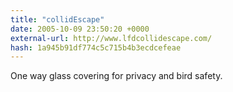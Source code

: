 ```yaml
---
title: "collidEscape"
date: 2005-10-09 23:50:20 +0000
external-url: http://www.lfdcollidescape.com/
hash: 1a945b91df774c5c715b4b3ecdcefeae
---
```


One way glass covering for privacy and bird safety.
